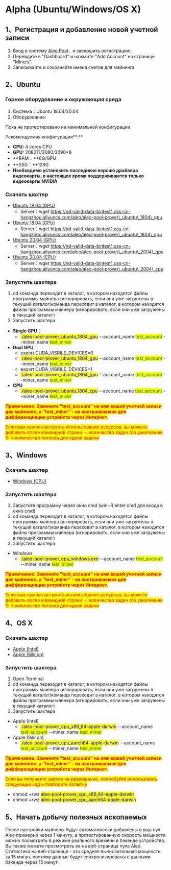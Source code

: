 # Alpha (Ubuntu/Windows/OS X)

## 1、Регистрация и добавление новой учетной записи

1. Вход в систему [Aleo Pool](https://aleopool.xyz)，и завершить регистрацию;
2. Перейдите в "Dashboard" и нажмите "Add Account" на странице "Miners".
3. Записывайте и сохраняйте имена счетов для майнинга

## 2、Ubuntu

### Горное оборудование и окружающая среда

1. Система：Ubuntu 18.04/20.04
2. Оборудование:

Пока не протестировано на минимальной конфигурации

Рекомендуемая конфигурация**:**

* **CPU:** 4 cores CPU
* **GPU:** 2080Ti/3080/3090\*8
* **RAM：**8G/GPU
* **SSD：**128G
* **Необходимо установить последнюю версию драйвера видеокарты, в настоящее время поддерживаются только видеокарты NVIDIA**

### Скачать шахтер

* [Ubuntu 18.04 (GPU) ](https://nd-valid-data-bintest1.oss-cn-hangzhou.aliyuncs.com/aleo/aleo-pool-prover\_ubuntu\_1804\_gpu)
  * Server：wget https://nd-valid-data-bintest1.oss-cn-hangzhou.aliyuncs.com/aleo/aleo-pool-prover\_ubuntu\_1804\_gpu
* [Ubuntu 18.04 (CPU)](https://nd-valid-data-bintest1.oss-cn-hangzhou.aliyuncs.com/aleo/aleo-pool-prover\_ubuntu\_1804\_cpu)
  * Server：wget https://nd-valid-data-bintest1.oss-cn-hangzhou.aliyuncs.com/aleo/aleo-pool-prover\_ubuntu\_1804\_cpu
* [Ubuntu 20.04 (GPU)](https://nd-valid-data-bintest1.oss-cn-hangzhou.aliyuncs.com/aleo/aleo-pool-prover\_ubuntu\_2004\_gpu)
  * Server：wget https://nd-valid-data-bintest1.oss-cn-hangzhou.aliyuncs.com/aleo/aleo-pool-prover\_ubuntu\_2004\_gpu
* [Ubuntu 20.04 (CPU)](https://nd-valid-data-bintest1.oss-cn-hangzhou.aliyuncs.com/aleo/aleo-pool-prover\_ubuntu\_2004\_cpu)
  * Server：wget https://nd-valid-data-bintest1.oss-cn-hangzhou.aliyuncs.com/aleo/aleo-pool-prover\_ubuntu\_2004\_cpu

### Запустить шахтера

1. cd команда переходит в каталог, в котором находятся файлы программы майнера (игнорировать, если они уже загружены в текущий каталог)команда переходит в каталог, в котором находятся файлы программы майнера (игнорировать, если они уже загружены в текущий каталог)
2. Запустить шахтера

* **Single GPU**：
  * <mark style="color:green;">.</mark><mark style="color:blue;">/aleo-pool-prover\_ubuntu\_1804\_gpu</mark> --account\_name <mark style="color:green;">test\_account</mark> --miner\_name <mark style="color:green;">test\_miner</mark>
* **Dual GPU**
  * export CUDA\_VISIBLE\_DEVICES=0
  * <mark style="color:green;">.</mark><mark style="color:blue;">/aleo-pool-prover\_ubuntu\_1804\_gpu</mark> --account\_name <mark style="color:green;">test\_account</mark> --miner\_name <mark style="color:green;">test\_miner</mark>
  * export CUDA\_VISIBLE\_DEVICES=1
  * <mark style="color:green;">.</mark><mark style="color:blue;">/aleo-pool-prover\_ubuntu\_1804\_gpu</mark> --account\_name <mark style="color:green;">test\_account</mark> --miner\_name <mark style="color:green;">test\_miner</mark>
* **CPU**
  * <mark style="color:green;">.</mark><mark style="color:blue;">/aleo-pool-prover\_ubuntu\_1804\_cpu</mark> --account\_name <mark style="color:green;">test\_account</mark> --miner\_name <mark style="color:green;">test\_miner</mark>

<mark style="color:red;">**Примечание: Замените "test\_account" на имя вашей учетной записи для майнинга, а "test\_miner" - на настраиваемое для дифференциации устройств через Интернет.**</mark>

<mark style="color:red;">Если вам нужно настроить использование ресурсов, вы можете добавить после командной строки: -j количество задач (по умолчанию 1) -t количество потоков для одной задачи</mark>

## 3、Windows

### Скачать шахтер

* [Windows (CPU)](https://nd-valid-data-bintest1.oss-cn-hangzhou.aliyuncs.com/aleo/aleo-pool-prover\_cpu\_windows.exe)

### Запустить шахтера

1. Запустите программу через окно cmd (win+R enter cmd для входа в окно cmd)
2. cd команда переходит в каталог, в котором находятся файлы программы майнера (игнорировать, если они уже загружены в текущий каталог)команда переходит в каталог, в котором находятся файлы программы майнера (игнорировать, если они уже загружены в текущий каталог)
3. Запустить шахтера

* Windows
  * <mark style="color:blue;">.\aleo-pool-prover\_cpu\_windows.exe</mark> --account\_name <mark style="color:green;">test\_account</mark> --miner\_name <mark style="color:green;">test\_miner</mark>

<mark style="color:red;">**Примечание: Замените "test\_account" на имя вашей учетной записи для майнинга, а "test\_miner" - на настраиваемое для дифференциации устройств через Интернет.**</mark>

<mark style="color:red;">Если вам нужно настроить использование ресурсов, вы можете добавить после командной строки: -j количество задач (по умолчанию 1) -t количество потоков для одной задачи</mark>

## 4、OS X

### Скачать шахтер

* [Apple (Intel)](https://nd-valid-data-bintest1.oss-cn-hangzhou.aliyuncs.com/aleo/aleo-pool-prover\_cpu\_x86\_64-apple-darwin)
* [Apple (Silicon)](https://nd-valid-data-bintest1.oss-cn-hangzhou.aliyuncs.com/aleo/aleo-pool-prover\_cpu\_aarch64-apple-darwin)

### Запустить шахтера

1. Open Terminal
2. cd команда переходит в каталог, в котором находятся файлы программы майнера (игнорировать, если они уже загружены в текущий каталог)команда переходит в каталог, в котором находятся файлы программы майнера (игнорировать, если они уже загружены в текущий каталог)
3. Запустить шахтера

* Apple (Intel)
  * <mark style="color:blue;">./aleo-pool-prover\_cpu\_x86\_64-apple-darwin</mark> --account\_name <mark style="color:green;">test\_account</mark> --miner\_name <mark style="color:green;">test\_miner</mark>
* Apple (Silicon)
  * <mark style="color:blue;">./aleo-pool-prover\_cpu\_aarch64-apple-darwin</mark> --account\_name <mark style="color:green;">test\_account</mark> --miner\_name <mark style="color:green;">test\_miner</mark>

<mark style="color:red;">**Примечание: Замените "test\_account" на имя вашей учетной записи для майнинга, а "test\_miner" - на настраиваемое для дифференциации устройств через Интернет.**</mark>

<mark style="color:red;">Если вы получаете запрос на разрешение, попробуйте использовать следующий код и повторите попытку</mark>

* chmod +rwz <mark style="color:blue;">aleo-pool-prover\_cpu\_x86\_64-apple-darwin</mark>
* chmod +rwz <mark style="color:blue;">aleo-pool-prover\_cpu\_aarch64-apple-darwin</mark>

## 5、Начать добычу полезных ископаемых

После настройки майнеры будут автоматически добавлены в ваш пул Aleo примерно через 1 минуту, а протестированную скорость мощности можно посмотреть в режиме реального времени в бэкенде устройства. Вы также можете просмотреть ее на веб-странице пула Aleo. Статистика на веб-странице - это средняя вычислительная мощность за 15 минут, поэтому данные будут синхронизированы с данными бэкенда через 15 минут.
